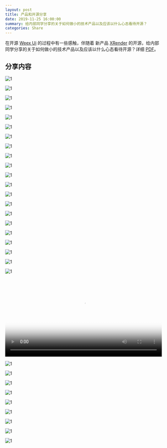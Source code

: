 ```yaml
---
layout: post
title: 产品和开源分享
date: 2019-11-25 16:00:00
summary: 给内部同学分享的关于如何做小的技术产品以及应该以什么心态看待开源？
categories: Share
---
```


在开源 [Weex Ui](https://github.com/apache/incubator-weex-ui) 的过程中有一些感触，伴随着 新产品 [XRender](https://github.com/alibaba/x-render) 的开源，给内部同学分享的关于如何做小的技术产品以及应该以什么心态看待开源？详细 [PDF](https://qpluspicture.oss-cn-beijing.aliyuncs.com/ts-upload/oN9nbH.pdf)。

## 分享内容

![1](https://gw.alipayobjects.com/zos/k/open/IMG_00001.jpeg)

![1](https://gw.alipayobjects.com/zos/k/open/IMG_00002.jpeg)

![1](https://gw.alipayobjects.com/zos/k/open/IMG_00003.jpeg)

![1](https://gw.alipayobjects.com/zos/k/open/IMG_00004.jpeg)

![1](https://gw.alipayobjects.com/zos/k/open/IMG_00005.jpeg)

![1](https://gw.alipayobjects.com/zos/k/open/IMG_00006.jpeg)

![1](https://gw.alipayobjects.com/zos/k/open/IMG_00007.jpeg)

![1](https://gw.alipayobjects.com/zos/k/open/IMG_00008.jpeg)

![1](https://gw.alipayobjects.com/zos/k/open/IMG_00009.jpeg)

![1](https://gw.alipayobjects.com/zos/k/open/IMG_00010.jpeg)

![1](https://gw.alipayobjects.com/zos/k/open/IMG_00011.jpeg)

![1](https://gw.alipayobjects.com/zos/k/open/IMG_00012.jpeg)

![1](https://gw.alipayobjects.com/zos/k/open/IMG_00013.jpeg)

![1](https://gw.alipayobjects.com/zos/k/open/IMG_00014.jpeg)

![1](https://gw.alipayobjects.com/zos/k/open/IMG_00015.jpeg)

![1](https://gw.alipayobjects.com/zos/k/open/IMG_00016.jpeg)

![1](https://gw.alipayobjects.com/zos/k/open/IMG_00017.jpeg)

![1](https://gw.alipayobjects.com/zos/k/open/IMG_00018.jpeg)

![1](https://gw.alipayobjects.com/zos/k/open/IMG_00019.jpeg)

![1](https://gw.alipayobjects.com/zos/k/open/IMG_00020.jpeg)

![1](https://gw.alipayobjects.com/zos/k/open/IMG_00021.jpeg)

<video width="100%" controls poster="https://cdn.fliggy.com/upic/gBMYM5.png">
  <source src="https://qpluspicture.oss-cn-beijing.aliyuncs.com/tfUCLw/code-commit.mp4" type="video/mp4">
</video>

![1](https://gw.alipayobjects.com/zos/k/open/IMG_00023.jpeg)

![1](https://cdn.fliggy.com/upic/IR8sfD.png)

![1](https://gw.alipayobjects.com/zos/k/open/IMG_00025.jpeg)

![1](https://gw.alipayobjects.com/zos/k/open/IMG_00026.jpeg)

![1](https://gw.alipayobjects.com/zos/k/open/IMG_00027.jpeg)

![1](https://gw.alipayobjects.com/zos/k/open/IMG_00028.jpeg)

![1](https://gw.alipayobjects.com/zos/k/open/IMG_00029.jpeg)

![1](https://gw.alipayobjects.com/zos/k/open/IMG_00030.jpeg)

![1](https://gw.alipayobjects.com/zos/k/open/IMG_00031.jpeg)
